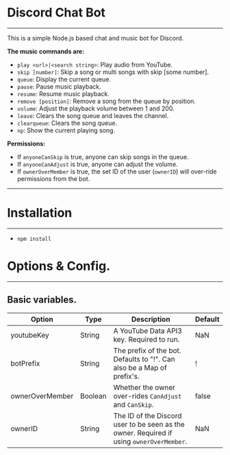 
# Discord Chat Bot
***  
This is a simple Node.js based chat and music bot for Discord.

__The music commands are:__
* `play <url>|<search string>`: Play audio from YouTube.
* `skip [number]`: Skip a song or multi songs with skip [some number].
* `queue`: Display the current queue.
* `pause`: Pause music playback.
* `resume`: Resume music playback.
* `remove [position]`: Remove a song from the queue by position.
* `volume`: Adjust the playback volume between 1 and 200.
* `leave`: Clears the song queue and leaves the channel.
* `clearqueue`: Clears the song queue.
* `np`: Show the current playing song.  



__Permissions:__  
* If `anyoneCanSkip` is true, anyone can skip songs in the queue.
* If `anyoneCanAdjust` is true, anyone can adjust the volume.
* If `ownerOverMember` is true, the set ID of the user (`ownerID`) will over-ride permissions from the bot.

***
# Installation
***  
* `npm install`  

# Options & Config.
***

## Basic variables.
| Option | Type | Description | Default |  
| --- | --- | --- | --- |
| youtubeKey | String | A YouTube Data API3 key. Required to run. | NaN |
| botPrefix | String | The prefix of the bot. Defaults to "!". Can also be a Map of prefix's. | ! |
| ownerOverMember | Boolean | Whether the owner over-rides `CanAdjust` and `CanSkip`. | false |
| ownerID | String | The ID of the Discord user to be seen as the owner. Required if using `ownerOverMember`. | NaN |
